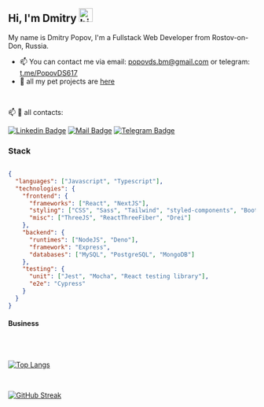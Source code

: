 ## Hi, I'm Dmitry <img src="https://user-images.githubusercontent.com/1303154/88677602-1635ba80-d120-11ea-84d8-d263ba5fc3c0.gif" width="28px" height="28px" alt="hi">

My name is Dmitry Popov, I'm a Fullstack Web Developer from Rostov-on-Don, Russia.

 <!-- - 🛠️ I’m currently working at ________ -->  
 - 📫 You can contact me via email: [popovds.bm@gmail.com](mailto:popovds.bm@gmail.com) or telegram: [t.me/PopovDS617](https://t.me/PopovDS617) 
 -  💼 all my pet projects are [here](https://github.com/PopovDS617/list-of-pet-projects/blob/master/list.md)
<br/>

:mailbox:  📯 all contacts:

 [![Linkedin Badge](https://img.shields.io/badge/-popov-0e76a8?style=flat&labelColor=0e76a8&logo=linkedin&logoColor=white)](https://www.linkedin.com/in/dmitry-popov-872b50261/)
 [![Mail Badge](https://img.shields.io/badge/-popovds.bm-c0392b?style=flat&labelColor=c0392b&logo=gmail&logoColor=white)](mailto:popovds.bm@gmail.com)
 [![Telegram Badge](https://img.shields.io/badge/-PopovDS617-white?style=flat&labelColor=0e76a&logo=telegram&logoColor=blue)](https://t.me/PopovDS617)
 


### Stack

```json

{
  "languages": ["Javascript", "Typescript"],
  "technologies": {
    "frontend": {
      "frameworks": ["React", "NextJS"],
      "styling": ["CSS", "Sass", "Tailwind", "styled-components", "Bootstrap","ChakraUI"],
      "misc": ["ThreeJS", "ReactThreeFiber", "Drei"]
    },
    "backend": {
      "runtimes": ["NodeJS", "Deno"],
      "framework": "Express",
      "databases": ["MySQL", "PostgreSQL", "MongoDB"]
    },
    "testing": {
      "unit": ["Jest", "Mocha", "React testing library"],
      "e2e": "Cypress"
    }
  }
}

```




#### Business
<!--- - :paperclip: [My Resume/CV](empty) -->
 <br/>
 
 

 
 
<br/>

[![Top Langs](https://github-readme-stats.vercel.app/api/top-langs/?username=PopovDS617&layout=compact&theme=highcontrast)](https://github.com/anuraghazra/github-readme-stats)

<br/>

[![GitHub Streak](https://streak-stats.demolab.com/?user=PopovDS617&theme=highcontrast)](https://git.io/streak-stats)
 
